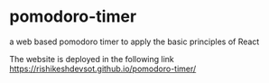 # pomodoro-timer
a web based pomodoro timer to apply the basic principles of React

The website is deployed in the following link
https://rishikeshdevsot.github.io/pomodoro-timer/

